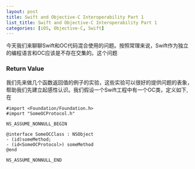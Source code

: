 ```yaml
---
layout: post
title: Swift and Objective-C Interoperability Part 1
list_title: Swift and Objective-C Interoperability Part 1
categories: [iOS, Objective-C, Swift]
---
```


今天我们来聊聊Swift和OC代码混合使用的问题。按照常理来说，Swift作为独立的编程语言和OC应该是不存在交集的。这个问题

### Return Value

我们先来做几个函数返回值的例子的实验，这些实验可以很好的提供问题的表象，帮助我们先建立起感性认识。我们假设一个Swift工程中有一个OC类，定义如下, 在

```objc
#import <Foundation/Foundation.h>
#import "SomeOCProtocol.h"

NS_ASSUME_NONNULL_BEGIN

@interface SomeOCClass : NSObject
- (id)someMethod;
- (id<SomeOCProtocol>) someMethod
@end

NS_ASSUME_NONNULL_END
```



